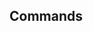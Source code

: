 <!-- Space: ZshTemplates -->
<!-- Parent: Project -->
<!-- Title: Commands -->

<!-- Label: ZshTemplates -->
<!-- Label: Project -->
<!-- Label: Commands -->
<!-- Include: docs/disclaimer.md -->
<!-- Include: ac:toc -->

## Commands
